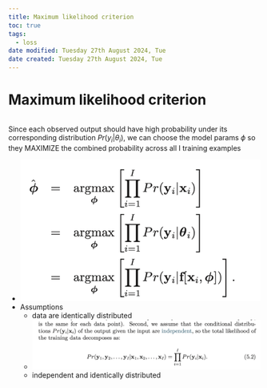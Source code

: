 ```yaml
---
title: Maximum likelihood criterion
toc: true
tags:
  - loss
date modified: Tuesday 27th August 2024, Tue
date created: Tuesday 27th August 2024, Tue
---
```


# Maximum likelihood criterion
```toc
```

Since each observed output should have high probability under its corresponding distribution $Pr(y_{i}|\theta_{i})$, we can choose the model params $\phi$ so they MAXIMIZE the combined probability across all I training examples
- ![](../images/Pasted%20image%2020240827214633.png)
- Assumptions
	- data are identically distributed
	- ![](../images/Pasted%20image%2020240827214708.png)
	- independent and identically distributed